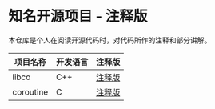 # 知名开源项目 - 注释版

本仓库是个人在阅读开源代码时，对代码所作的注释和部分讲解。

| 项目名称 | 开发语言 | 注释版 |
| ------| ------ | ------ |
| libco | C++ |[注释版](https://github.com/chenyahui/annotated_code/tree/master/libco)|
| coroutine | C |[注释版](https://github.com/chenyahui/annotated_code/tree/master/coroutine)|